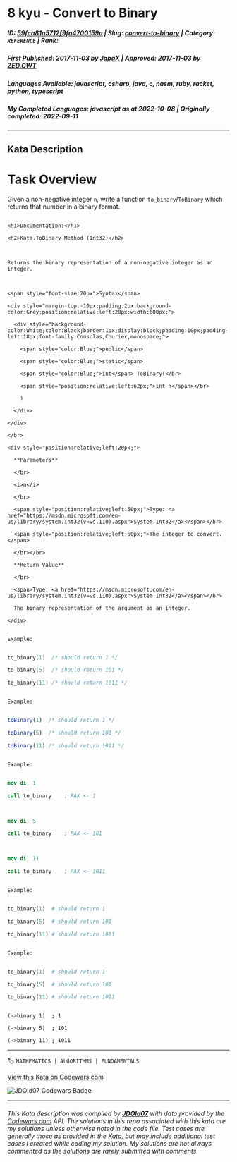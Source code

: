 # 8 kyu - Convert to Binary

##### **ID**: [59fca81a5712f9fa4700159a](https://www.codewars.com/kata/59fca81a5712f9fa4700159a) | **Slug**: [convert-to-binary](https://www.codewars.com/kata/59fca81a5712f9fa4700159a) | **Category**: `REFERENCE` | **Rank**: <span style="color:white">8 kyu</span>

##### **First Published**: 2017-11-03 ***by*** [JapaX](https://www.codewars.com/users/JapaX) | **Approved**: 2017-11-03 ***by*** [ZED.CWT](https://www.codewars.com/users/ZED.CWT)

##### **Languages Available**: javascript, csharp, java, c, nasm, ruby, racket, python, typescript

##### **My Completed Languages**: javascript ***as at*** 2022-10-08 | **Originally completed**: 2022-09-11

---

## Kata Description


# Task Overview



Given a non-negative integer `n`, write a function `to_binary`/`ToBinary` which returns that number in a binary format.



<!-- C# documentation -->

```if:csharp

<h1>Documentation:</h1>

<h2>Kata.ToBinary Method (Int32)</h2>



Returns the binary representation of a non-negative integer as an integer.



<span style="font-size:20px">Syntax</span>

<div style="margin-top:-10px;padding:2px;background-color:Grey;position:relative;left:20px;width:600px;">

  <div style="background-color:White;color:Black;border:1px;display:block;padding:10px;padding-left:18px;font-family:Consolas,Courier,monospace;">

    <span style="color:Blue;">public</span>

    <span style="color:Blue;">static</span>

    <span style="color:Blue;">int</span> ToBinary(</br>

    <span style="position:relative;left:62px;">int n</span></br>

    )

  </div>

</div>

</br>

<div style="position:relative;left:20px;">

  **Parameters**

  </br>

  <i>n</i>

  </br>

  <span style="position:relative;left:50px;">Type: <a href="https://msdn.microsoft.com/en-us/library/system.int32(v=vs.110).aspx">System.Int32</a></span></br>

  <span style="position:relative;left:50px;">The integer to convert.</span>

  </br></br>

  **Return Value**

  </br>

  <span>Type: <a href="https://msdn.microsoft.com/en-us/library/system.int32(v=vs.110).aspx">System.Int32</a></span></br>

  The binary representation of the argument as an integer.

</div>

```

<!-- end C# documentation -->



<!-- C -->

```if:c

Example:

```

```c

to_binary(1)  /* should return 1 */

to_binary(5)  /* should return 101 */

to_binary(11) /* should return 1011 */

```

<!-- end of C -->



<!-- Javascript-->

```if:javascript

Example:

```

```javascript

toBinary(1)  /* should return 1 */

toBinary(5)  /* should return 101 */

toBinary(11) /* should return 1011 */

```

<!-- end of Javascript -->



<!-- NASM -->

```if:nasm

Example:

```

```nasm

mov di, 1

call to_binary    ; RAX <- 1



mov di, 5

call to_binary    ; RAX <- 101



mov di, 11

call to_binary    ; RAX <- 1011

```

<!-- end of NASM -->



<!-- Python -->

```if:Python

Example:

```

```python

to_binary(1)  # should return 1 

to_binary(5)  # should return 101

to_binary(11) # should return 1011

```

<!-- end of Python -->



<!-- Ruby-->

```if:ruby

Example:

```

```ruby

to_binary(1)  # should return 1

to_binary(5)  # should return 101

to_binary(11) # should return 1011

```

<!-- end of Ruby -->



<!-- Racket-->

```racket

(->binary 1)  ; 1

(->binary 5)  ; 101

(->binary 11) ; 1011

```

<!-- end of Racket -->





---


🏷 `MATHEMATICS | ALGORITHMS | FUNDAMENTALS`


[View this Kata on Codewars.com](https://www.codewars.com/kata/59fca81a5712f9fa4700159a)

![](https://www.codewars.com/users/jdold07/badges/large "JDOld07 Codewars Badge")

---

###### *This Kata description was compiled by [**JDOld07**](https://tpstech.dev) with data provided by the [Codewars.com](https://www.codewars.com) API.  The solutions in this repo associated with this kata are my solutions unless otherwise noted in the code file.  Test cases are generally those as provided in the Kata, but may include additional test cases I created while coding my solution.  My solutions are not always commented as the solutions are rarely submitted with comments.*
